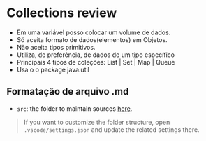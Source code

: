 # Collections review

- Em uma variável posso colocar um volume de dados.
- Só aceita formato de dados(elementos) em Objetos. 
- Não aceita tipos primitivos.
- Utiliza, de preferência, de dados de um tipo específico
- Principais 4 tipos de coleções: List | Set | Map | Queue
- Usa o o package java.util

## Formatação de arquivo .md

- `src`: the folder to maintain sources
[here](https://github.com/deisekinsk/condicionalJava).
> If you want to customize the folder structure, open `.vscode/settings.json` and update the related settings there.

